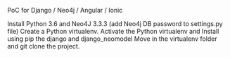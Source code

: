 PoC for Django / Neo4j / Angular / Ionic

Install Python 3.6 and Neo4J 3.3.3 (add Neo4j DB password to settings.py file)
Create a Python virtualenv.
Activate the Python virtualenv and Install using pip the django and django_neomodel
Move in the virtualenv folder and git clone the project.